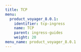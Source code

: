 ```yaml
---
title: TCP
menu:
  product_voyager_8.0.1:
    identifier: tcp-ingress
    name: TCP
    parent: ingress-guides
    weight: 20
menu_name: product_voyager_8.0.1
---
```

